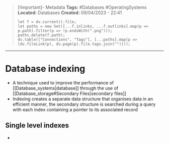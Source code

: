 > [!important]- Metadata
> **Tags:** #Databases #OperatingSystems 
> **Located:** Databases
> **Created:** 09/04/2023 - 22:41
> ```dataviewjs
> let f = dv.current().file;
> let paths = new Set([...f.inlinks, ...f.outlinks].map(p => p.path).filter(p => !p.endsWith(".png")));
> paths.delete(f.path);
> dv.table(["Connections", "Tags"], [...paths].map(p => [dv.fileLink(p), dv.page(p).file.tags.join("")]));
> ```

___
# Database indexing
- A technique used to improve the performance of [[Database_systems|database]] through the use of  [[Database_storage#Secondary Files|secondary files]]
- Indexing creates a separate data structure that organises data in an efficient manner, the secondary structure is searched during a query with each index containing a pointer to its associated record 

## Single level indexes 
- 
